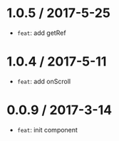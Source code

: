 1.0.5 / 2017-5-25
==================
* `feat`: add getRef

1.0.4 / 2017-5-11
==================
* `feat`: add onScroll

0.0.9 / 2017-3-14
==================
* `feat`: init component